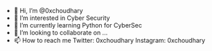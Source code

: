 - 👋 Hi, I’m @0xchoudhary
- 👀 I’m interested in Cyber Security
- 🌱 I’m currently learning Python for CyberSec
- 💞️ I’m looking to collaborate on ...
- 📫 How to reach me Twitter: 0xchoudhary Instagram: 0xchoudhary

<!---
Liteop/Liteop is a ✨ special ✨ repository because its `README.md` (this file) appears on your GitHub profile.
You can click the Preview link to take a look at your changes.
--->
